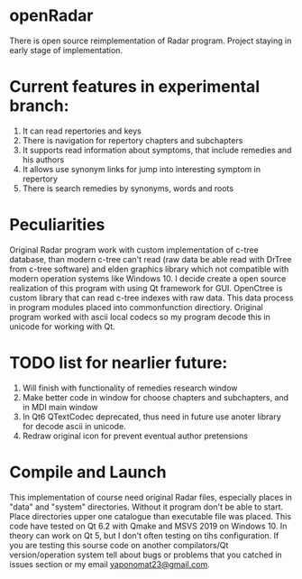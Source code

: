 # openRadar
There is open source reimplementation of Radar program.
Project staying in early stage of implementation.
# Current features in experimental branch:
1) It can read repertories and keys
3) There is navigation for repertory chapters and subchapters
4) It supports read information about symptoms, that include remedies and his authors
5) It allows use synonym links for jump into interesting symptom in repertory
6) There is search remedies by synonyms, words and roots
# Peculiarities
Original Radar program work with custom implementation of c-tree database, than modern c-tree can't read (raw data be able read with DrTree from c-tree software)
and elden graphics library which not compatible with modern operation systems like Windows 10.
I decide create a open source realization of this program with using Qt framework for GUI. OpenCtree is custom library that can read c-tree indexes with raw data. 
This data process in program modules placed into commonfunction directiory. 
Original program worked with ascii local codecs so my program decode this in unicode for working with Qt.
# TODO list for nearlier future:
1) Will finish with functionality of remedies research window
2) Make better code in window for choose chapters and subchapters, and in MDI main window
3) In Qt6 QTextCodec deprecated, thus need in future use anoter library for decode ascii in unicode.
4) Redraw original icon for prevent eventual author pretensions
# Compile and Launch
This implementation of course need original Radar files, especially places in "data" and "system" directories. Without it program don't be able to start.
Place directories upper one catalogue than executable file was placed. This code have tested on Qt 6.2 with Qmake and MSVS 2019 on Windows 10. 
In theory can work on Qt 5, but I don't often testing on tihs configuration. 
If you are testing this sourse code on another compilators/Qt version/operation system 
tell about bugs or problems that you catched in issues section or my email yaponomat23@gmail.com.

